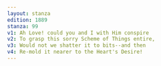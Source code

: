 ```yaml
---
layout: stanza
edition: 1889
stanza: 99
v1: Ah Love! could you and I with Him conspire
v2: To grasp this sorry Scheme of Things entire,
v3: Would not we shatter it to bits--and then
v4: Re-mold it nearer to the Heart's Desire!
---
```


